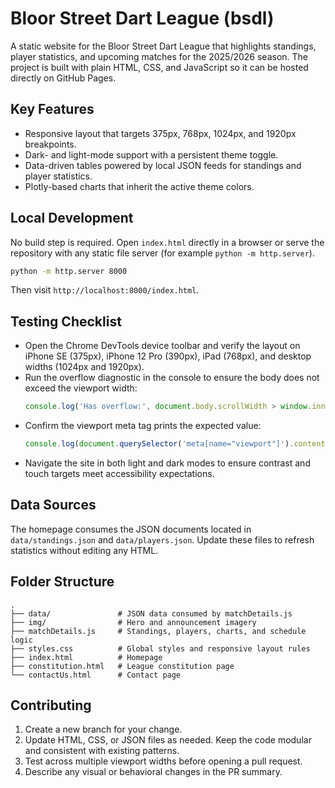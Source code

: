 # Bloor Street Dart League (bsdl)

A static website for the Bloor Street Dart League that highlights standings, player statistics, and upcoming matches for the 2025/2026 season. The project is built with plain HTML, CSS, and JavaScript so it can be hosted directly on GitHub Pages.

## Key Features
- Responsive layout that targets 375px, 768px, 1024px, and 1920px breakpoints.
- Dark- and light-mode support with a persistent theme toggle.
- Data-driven tables powered by local JSON feeds for standings and player statistics.
- Plotly-based charts that inherit the active theme colors.

## Local Development
No build step is required. Open `index.html` directly in a browser or serve the repository with any static file server (for example `python -m http.server`).

```bash
python -m http.server 8000
```

Then visit `http://localhost:8000/index.html`.

## Testing Checklist
- Open the Chrome DevTools device toolbar and verify the layout on iPhone SE (375px), iPhone 12 Pro (390px), iPad (768px), and desktop widths (1024px and 1920px).
- Run the overflow diagnostic in the console to ensure the body does not exceed the viewport width:
  ```js
  console.log('Has overflow:', document.body.scrollWidth > window.innerWidth);
  ```
- Confirm the viewport meta tag prints the expected value:
  ```js
  console.log(document.querySelector('meta[name="viewport"]').content);
  ```
- Navigate the site in both light and dark modes to ensure contrast and touch targets meet accessibility expectations.

## Data Sources
The homepage consumes the JSON documents located in `data/standings.json` and `data/players.json`. Update these files to refresh statistics without editing any HTML.

## Folder Structure
```
.
├── data/               # JSON data consumed by matchDetails.js
├── img/                # Hero and announcement imagery
├── matchDetails.js     # Standings, players, charts, and schedule logic
├── styles.css          # Global styles and responsive layout rules
├── index.html          # Homepage
├── constitution.html   # League constitution page
└── contactUs.html      # Contact page
```

## Contributing
1. Create a new branch for your change.
2. Update HTML, CSS, or JSON files as needed. Keep the code modular and consistent with existing patterns.
3. Test across multiple viewport widths before opening a pull request.
4. Describe any visual or behavioral changes in the PR summary.


